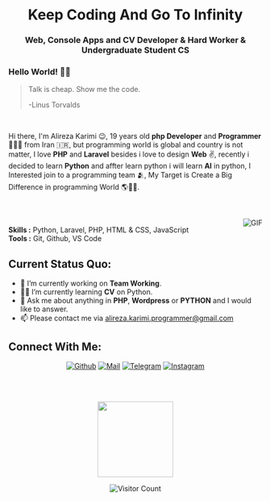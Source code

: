 <h1 align="center">Keep Coding And Go To Infinity</h1>
<h3 align="center">Web, Console Apps and CV Developer<span color="blue"> & </span>Hard Worker <span color="blue"> & </span>Undergraduate Student CS</h3>


### Hello World! 👋🤖

> Talk is cheap. Show me the code.
>
> -Linus Torvalds

</br>

Hi there, I'm Alireza Karimi 😉, 19 years old **php Developer** and **Programmer** 👨🏻‍💻 from Iran 🇮🇷, but programming world is global and country is not matter, I love **PHP** and **Laravel** besides i love to design **Web** ✌️, recently i decided to learn **Python** and affter learn python i will learn **AI** in python, I Interested join to a programming team 🫂, My Target is Create a Big Difference in programming World 🌎👨‍💻.

</br>
</br>

<img align="right" alt="GIF" src="https://media0.giphy.com/media/13HgwGsXF0aiGY/giphy.gif?cid=ecf05e47tf2tay8vcatp5wsnqlsqr5v2ips0rttcapzd3h9h&ep=v1_gifs_related&rid=giphy.gif&ct=g"/>

**Skills :** Python, Laravel, PHP, HTML & CSS, JavaScript
</br>
**Tools :** Git, Github, VS Code

**Current Status Quo:**
----

* 🔭 I’m currently working on **Team Working**.
* 👨‍💻 I’m currently learning **CV** on Python.
* 💬 Ask me about anything in **PHP**, **Wordpress** or **PYTHON** and I would like to answer.
* 📫 Please contact me via alireza.karimi.programmer@gmail.com

<h2 align="left">Connect With Me:</h2>

<div align=center>


[![Github](https://img.shields.io/badge/GitHub-100000?style=for-the-badge&logo=github&logoColor=white)](https://github.com/Alireza0K)
[![Mail](https://img.shields.io/badge/Gmail-D14836?style=for-the-badge&logo=gmail&logoColor=white)](alireza.karimi.programmer@gmail.com)
[![Telegram](https://img.shields.io/badge/-telegram-red?color=blue&logo=telegram&style=for-the-badge&logoColor=white)](https://t.me/Alirez0K)
[![Instagram](https://img.shields.io/badge/Instagram-E4405F?style=for-the-badge&logo=instagram&logoColor=white)](https://www.instagram.com/alirez0k/)

  
</div>

 <br>
 <br>

 <p align="center">
  <img height="150" src="https://github-readme-stats.vercel.app/api/top-langs/?username=Alireza0K&layout=compact&hide=html&theme=dracula"/>

  <br>
<div align="center">

![Visitor Count](https://profile-counter.glitch.me/Alireza0K/count.svg)

</div>


 
 
